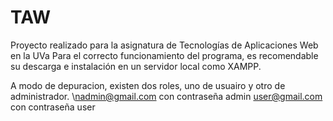 # TAW
Proyecto realizado para la asignatura de Tecnologías de Aplicaciones Web en la UVa
Para el correcto funcionamiento del programa, es recomendable su descarga e instalación en un servidor local como XAMPP.

A modo de depuracion, existen dos roles, uno de usuairo y otro de administrador.
\nadmin@gmail.com con contraseña admin
user@gmail.com con contraseña user

